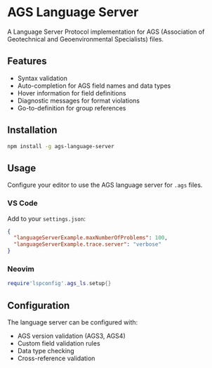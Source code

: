 # AGS Language Server

A Language Server Protocol implementation for AGS (Association of Geotechnical and Geoenvironmental Specialists) files.

## Features

- Syntax validation
- Auto-completion for AGS field names and data types
- Hover information for field definitions
- Diagnostic messages for format violations
- Go-to-definition for group references

## Installation

```bash
npm install -g ags-language-server
```

## Usage

Configure your editor to use the AGS language server for `.ags` files.

### VS Code

Add to your `settings.json`:

```json
{
  "languageServerExample.maxNumberOfProblems": 100,
  "languageServerExample.trace.server": "verbose"
}
```

### Neovim

```lua
require'lspconfig'.ags_ls.setup{}
```

## Configuration

The language server can be configured with:

- AGS version validation (AGS3, AGS4)
- Custom field validation rules
- Data type checking
- Cross-reference validation